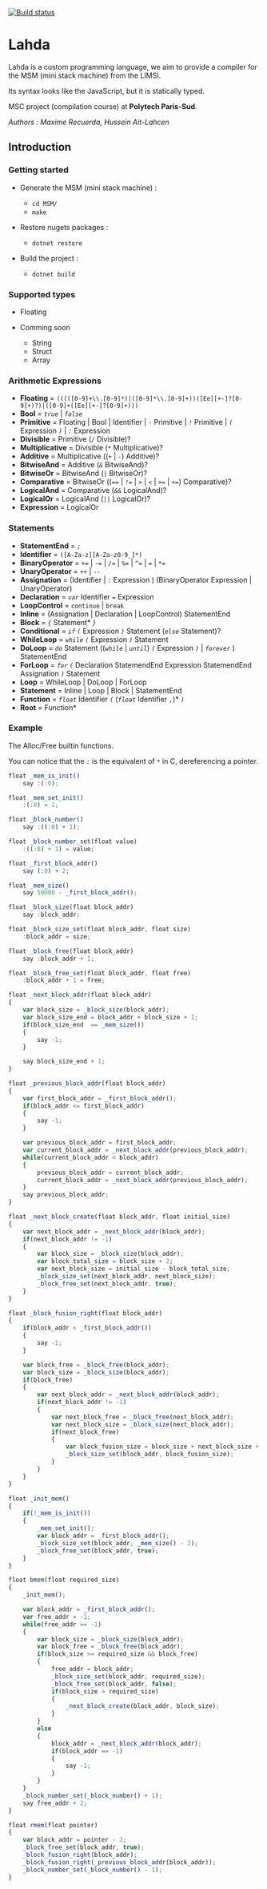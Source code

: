 [![Build status](https://ci.appveyor.com/api/projects/status/wjbpltekjfpvjgqs?svg=true)](https://ci.appveyor.com/project/hussein-aitlahcen/lahda-compiler)

# Lahda

Lahda is a custom programming language, we aim to provide a compiler for the MSM (mini stack machine) from the LIMSI.

Its syntax looks like the JavaScript, but it is statically typed.

MSC project (compilation course) at **Polytech Paris-Sud**.

*Authors : Maxime Recuerda, Hussein Ait-Lahcen*

## Introduction

### Getting started

* Generate the MSM (mini stack machine) : 
  * `cd MSM/`
  * `make`

* Restore nugets packages :
  * `dotnet restore`

* Build the project :
  * `dotnet build`

### Supported types

* Floating

* Comming soon
  * String
  * Struct
  * Array

### Arithmetic Expressions

* **Floating** = `(((([0-9]+\\.[0-9]*)|([0-9]*\\.[0-9]+))([Ee][+-]?[0-9]+)?)|([0-9]+([Ee][+-]?[0-9]+)))`
* **Bool** = *`true`* | *`false`*
* **Primitive** = Floating | Bool | Identifier | `-` Primitive | *`!`* Primitive | *`(`* Expression *`)`* | *`:`* Expression
* **Divisible** = Primitive (*`/`* Divisible)?
* **Multiplicative** = Divisible (`*` Multiplicative)?
* **Additive** = Multiplicative ((*`+`* | *`-`*) Additive)?
* **BitwiseAnd** = Additive (*`&`* BitwiseAnd)?
* **BitwiseOr** = BitwiseAnd (*`|`* BitwiseOr)?
* **Comparative** = BitwiseOr ((*`==`* | *`!=`* | *`>`* | *`<`* | *`>=`* | *`<=`*) Comparative)?
* **LogicalAnd** = Comparative (*`&&`* LogicalAnd)?
* **LogicalOr** = LogicalAnd (*`||`* LogicalOr)?
* **Expression** = LogicalOr

### Statements

* **StatementEnd** = *`;`*
* **Identifier** = `([A-Za-z][A-Za-z0-9_]*)`
* **BinaryOperator** = *`+=`* | *`-=`* | *`/=`* | *`%=`* | *`^=`* | *`=`* | `*=`
* **UnaryOperator** = *`++`* | *`--`*
* **Assignation** = (Identifier | *`:`* Expression ) (BinaryOperator Expression | UnaryOperator)
* **Declaration** = *`var`* Identifier *`=`* Expression
* **LoopControl** = `continue` | `break`
* **Inline** = (Assignation | Declaration | LoopControl) StatementEnd
* **Block** = *`{`* Statement\* *`}`*
* **Conditional** = *`if`* *`(`* Expression *`)`* Statement (*`else`* Statement)?
* **WhileLoop** = *`while`* *`(`* Expression *`)`* Statement
* **DoLoop** = *`do`* Statement ((*`while`* | *`until`*) *`(`* Expression *`)`*  | *`forever`* ) StatementEnd
* **ForLoop** = *`for`* *`(`* Declaration StatemendEnd Expression StatemendEnd Assignation *`)`* Statement
* **Loop** = WhileLoop | DoLoop | ForLoop
* **Statement** = Inline | Loop | Block | StatementEnd
* **Function** = *`float`* Identifier *`(`* (*`float`* Identifier *`,`*)* *`)`*
* **Root** = Function*

### Example

The Alloc/Free builtin functions.

You can notice that the *`:`* is the equivalent of *`*`* in C, dereferencing a pointer.

```javascript
float _mem_is_init()
    say :(:0);

float _mem_set_init()
    :(:0) = 1;

float _block_number()
    say :((:0) + 1);

float _block_number_set(float value)
    :((:0) + 1) = value;

float _first_block_addr()
    say (:0) + 2;

float _mem_size()
    say 50000 - _first_block_addr();

float _block_size(float block_addr)
    say :block_addr;

float _block_size_set(float block_addr, float size)
    :block_addr = size;

float _block_free(float block_addr)
    say :block_addr + 1;

float _block_free_set(float block_addr, float free)
    :block_addr + 1 = free;

float _next_block_addr(float block_addr) 
{
    var block_size = _block_size(block_addr);
    var block_size_end = block_addr + block_size + 1;
    if(block_size_end  == _mem_size())
    {
        say -1;
    }

    say block_size_end + 1;
}

float _previous_block_addr(float block_addr) 
{
    var first_block_addr = _first_block_addr();
    if(block_addr <= first_block_addr)
    {
        say -1;
    }

    var previous_block_addr = first_block_addr;
    var current_block_addr = _next_block_addr(previous_block_addr);
    while(current_block_addr < block_addr)
    {
        previous_block_addr = current_block_addr;
        current_block_addr = _next_block_addr(previous_block_addr);
    }
    say previous_block_addr;
}

float _next_block_create(float block_addr, float initial_size)
{
    var next_block_addr = _next_block_addr(block_addr);
    if(next_block_addr != -1)
    {
        var block_size = _block_size(block_addr);
        var block_total_size = block_size + 2;
        var next_block_size = initial_size - block_total_size;
        _block_size_set(next_block_addr, next_block_size);
        _block_free_set(next_block_addr, true);
    }
}

float _block_fusion_right(float block_addr)
{
    if(block_addr < _first_block_addr())
    {
        say -1;
    }

    var block_free = _block_free(block_addr);
    var block_size = _block_size(block_addr);
    if(block_free)
    {
        var next_block_addr = _next_block_addr(block_addr);
        if(next_block_addr != -1)
        {
            var next_block_free = _block_free(next_block_addr);
            var next_block_size = _block_size(next_block_addr);
            if(next_block_free)
            {
                var block_fusion_size = block_size + next_block_size + 2;
                _block_size_set(block_addr, block_fusion_size);
            }
        }
    }
}

float _init_mem()
{
    if(!_mem_is_init())
    {
        _mem_set_init();
        var block_addr = _first_block_addr();
        _block_size_set(block_addr, _mem_size() - 2);
        _block_free_set(block_addr, true);
    }
}

float bmem(float required_size)
{
    _init_mem();

    var block_addr = _first_block_addr();
    var free_addr = -1;
    while(free_addr == -1) 
    {
        var block_size = _block_size(block_addr);
        var block_free = _block_free(block_addr);
        if(block_size >= required_size && block_free)
        {
            free_addr = block_addr;
            _block_size_set(block_addr, required_size);
            _block_free_set(block_addr, false);
            if(block_size > required_size)
            {
                _next_block_create(block_addr, block_size);
            }
        }
        else 
        {
            block_addr = _next_block_addr(block_addr);
            if(block_addr == -1)
            {
                say -1;
            }
        }
    }
    _block_number_set(_block_number() + 1);
    say free_addr + 2;
}

float rmem(float pointer)
{
    var block_addr = pointer - 2;
    _block_free_set(block_addr, true);
    _block_fusion_right(block_addr);
    _block_fusion_right(_previous_block_addr(block_addr));
    _block_number_set(_block_number() - 1);
}
```